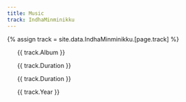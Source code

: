 ```yaml
---
title: Music
track: IndhaMinminikku
---
```

{% assign track = site.data.IndhaMinminikku.[page.track] %}

<ul>{{ track.Album }}</ul>
<ul>{{ track.Duration }}</ul>
<ul>{{ track.Duration }}</ul>
<ul>{{ track.Year }}</ul>
